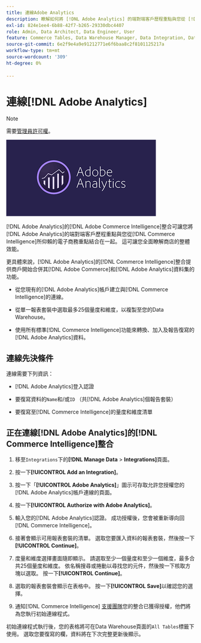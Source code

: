 ```yaml
---
title: 連線Adobe Analytics
description: 瞭解如何將 [!DNL Adobe Analytics] 的端對端客戶歷程重點與您從 [!DNL Commerce Intelligence]所仰賴的電子商務重點結合在一起。
exl-id: 824e1ee4-6b88-42f7-b265-29330dbc4407
role: Admin, Data Architect, Data Engineer, User
feature: Commerce Tables, Data Warehouse Manager, Data Integration, Data Import/Export
source-git-commit: 6e2f9e4a9e91212771e6f6baa8c2f8101125217a
workflow-type: tm+mt
source-wordcount: '309'
ht-degree: 0%

---
```


# 連線[!DNL Adobe Analytics]

>[!NOTE]
>
>需要[管理員許可權](../../../administrator/user-management/user-management.md)。

![](../../../assets/adobe-analytic-slogo.png)

[!DNL Adobe Analytics]的[!DNL Adobe Commerce Intelligence]整合可讓您將[!DNL Adobe Analytics]的端對端客戶歷程重點與您從[!DNL Commerce Intelligence]所仰賴的電子商務重點結合在一起。 這可讓您全面瞭解商店的整體效能。

更具體來說，[!DNL Adobe Analytics]的[!DNL Commerce Intelligence]整合提供商戶開始合併其[!DNL Adobe Commerce]和[!DNL Adobe Analytics]資料集的功能。

- 從您現有的[!DNL Adobe Analytics]帳戶建立與[!DNL Commerce Intelligence]的連線。

- 從單一報表套裝中選取最多25個量度和維度，以複製至您的Data Warehouse。

- 使用所有標準[!DNL Commerce Intelligence]功能來轉換、加入及報告復寫的[!DNL Adobe Analytics]資料。

## 連線先決條件

連線需要下列資訊：

- [!DNL Adobe Analytics]登入認證

- 要復寫資料的`Name`和/或`ID` （共[!DNL Adobe Analytics]個報告套裝）

- 要復寫至[!DNL Commerce Intelligence]的量度和維度清單

## 正在連線[!DNL Adobe Analytics]的[!DNL Commerce Intelligence]整合

1. 移至`Integrations`下的&#x200B;**[!DNL Manage Data** > **Integrations]**&#x200B;頁面。

1. 按一下&#x200B;**[!UICONTROL Add an Integration]**。

1. 按一下「**[!UICONTROL Adobe Analytics]**」圖示可存取允許您授權您的[!DNL Adobe Analytics]帳戶連線的頁面。

1. 按一下&#x200B;**[!UICONTROL Authorize with Adobe Analytics]**。

1. 輸入您的[!DNL Adobe Analytics]認證。 成功授權後，您會被重新導向回[!DNL Commerce Intelligence]。

1. 接著會顯示可用報表套裝的清單。 選取您要匯入資料的報表套裝，然後按一下&#x200B;**[!UICONTROL Continue]**。

1. 度量和維度選擇畫面隨即顯示。 請選取至少一個量度和至少一個維度，最多合共25個量度和維度。 依名稱搜尋或捲動以尋找您的元件，然後按一下核取方塊以選取。 按一下&#x200B;**[!UICONTROL Continue]**。

1. 選取的報表套裝會顯示在表格中。 按一下&#x200B;**[!UICONTROL Save]**&#x200B;以確認您的選擇。

1. 通知[!DNL Commerce Intelligence] [支援團隊](https://experienceleague.adobe.com/docs/commerce-knowledge-base/kb/troubleshooting/miscellaneous/mbi-service-policies.html?lang=zh-Hant)您的整合已獲得授權，他們將為您執行初始連線程式。

初始連線程式執行後，您的表格將可在Data Warehouse頁面的`All Tables`標籤下使用。 選取您要復寫的欄，資料將在下次完整更新後顯示。
